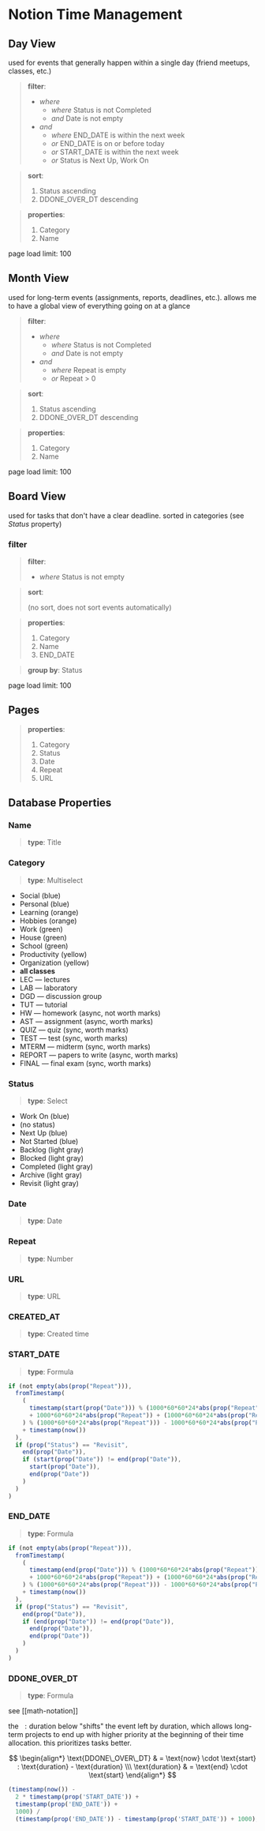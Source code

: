 # Notion Time Management

## Day View

used for events that generally happen within a single day (friend meetups, classes, etc.)

> **filter**:
>
> - _where_
>   - _where_ Status is not Completed
>   - _and_ Date is not empty
> - _and_
>   - _where_ END_DATE is within the next week
>   - _or_ END_DATE is on or before today
>   - _or_ START_DATE is within the next week
>   - _or_ Status is Next Up, Work On

> **sort**:
>
> 1. Status ascending
> 2. DDONE_OVER_DT descending

> **properties**:
>
> 1. Category
> 2. Name

page load limit: 100

## Month View

used for long-term events (assignments, reports, deadlines, etc.). allows me to have a global view of everything going on at a glance

> **filter**:
>
> - _where_
>   - _where_ Status is not Completed
>   - _and_ Date is not empty
> - _and_
>   - _where_ Repeat is empty
>   - _or_ Repeat > 0

> **sort**:
>
> 1. Status ascending
> 2. DDONE_OVER_DT descending

> **properties**:
>
> 1. Category
> 2. Name

page load limit: 100

## Board View

used for tasks that don't have a clear deadline. sorted in categories (see _Status_ property)

### filter

> **filter**:
>
> - _where_ Status is not empty

> **sort**:
>
> (no sort, does not sort events automatically)

> **properties**:
>
> 1. Category
> 2. Name
> 3. END_DATE

> **group by**: Status

page load limit: 100

## Pages

> **properties**:
>
> 1. Category
> 2. Status
> 3. Date
> 4. Repeat
> 5. URL

## Database Properties

### Name

> **type**: Title

### Category

> **type**: Multiselect

- Social (blue)
- Personal (blue)
- Learning (orange)
- Hobbies (orange)
- Work (green)
- House (green)
- School (green)
- Productivity (yellow)
- Organization (yellow)
- **all classes**
- LEC &mdash; lectures
- LAB &mdash; laboratory
- DGD &mdash; discussion group
- TUT &mdash; tutorial
- HW &mdash; homework (async, not worth marks)
- AST &mdash; assignment (async, worth marks)
- QUIZ &mdash; quiz (sync, worth marks)
- TEST &mdash; test (sync, worth marks)
- MTERM &mdash; midterm (sync, worth marks)
- REPORT &mdash; papers to write (async, worth marks)
- FINAL &mdash; final exam (sync, worth marks)

### Status

> **type**: Select

- Work On (blue)
- (no status)
- Next Up (blue)
- Not Started (blue)
- Backlog (light gray)
- Blocked (light gray)
- Completed (light gray)
- Archive (light gray)
- Revisit (light gray)

### Date

> **type**: Date

### Repeat

> **type**: Number

### URL

> **type**: URL

### CREATED_AT

> **type**: Created time

### START_DATE

> **type**: Formula

```jsx
if (not empty(abs(prop("Repeat"))),
  fromTimestamp(
    (
      timestamp(start(prop("Date"))) % (1000*60*60*24*abs(prop("Repeat"))) - timestamp(now()) % (1000*60*60*24*abs(prop("Repeat")))
      + 1000*60*60*24*abs(prop("Repeat")) + (1000*60*60*24*abs(prop("Repeat"))/7)
    ) % (1000*60*60*24*abs(prop("Repeat"))) - 1000*60*60*24*abs(prop("Repeat"))/7
    + timestamp(now())
  ),
  if (prop("Status") == "Revisit",
    end(prop("Date")),
    if (start(prop("Date")) != end(prop("Date")),
      start(prop("Date")),
      end(prop("Date"))
    )
  )
)
```

### END_DATE

> **type**: Formula

```jsx
if (not empty(abs(prop("Repeat"))),
  fromTimestamp(
    (
      timestamp(end(prop("Date"))) % (1000*60*60*24*abs(prop("Repeat"))) - timestamp(now()) % (1000*60*60*24*abs(prop("Repeat")))
      + 1000*60*60*24*abs(prop("Repeat")) + (1000*60*60*24*abs(prop("Repeat"))/7)
    ) % (1000*60*60*24*abs(prop("Repeat"))) - 1000*60*60*24*abs(prop("Repeat"))/7
    + timestamp(now())
  ),
  if (prop("Status") == "Revisit",
    end(prop("Date")),
    if (end(prop("Date")) != end(prop("Date")),
      end(prop("Date")),
      end(prop("Date"))
    )
  )
)
```

### DDONE_OVER_DT

> **type**: Formula

see [[math-notation]]

the $\ : \text{duration}$ below "shifts" the event left by $\text{duration}$, which allows long-term projects to end up with higher priority at the beginning of their time allocation. this prioritizes tasks better.

$$
\begin{align*}
\text{DDONE\_OVER\_DT} & = \text{now} \cdot \text{start} : \text{duration} - \text{duration} \\\
\text{duration} & = \text{end} \cdot \text{start}
\end{align*}
$$

```jsx
(timestamp(now()) -
  2 * timestamp(prop('START_DATE')) +
  timestamp(prop('END_DATE')) +
  1000) /
  (timestamp(prop('END_DATE')) - timestamp(prop('START_DATE')) + 1000);
```
